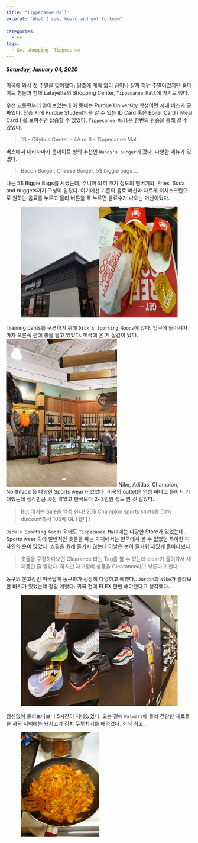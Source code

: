 ```yaml
---
title: "Tippecanoe Mall"
excerpt: "What I saw, heard and got to know"

categories:
  - Go
tags:
  - Go, shopping, Tippecanoe
---
```


##### Saturday, January 04, 2020

미국에 와서 첫 주말을 맞이했다. 당초에 계획 없이 잠이나 잘까 하던 주말이었지만 룸메이트 형들과 함께 Lafayette의 Shopping Center, `Tippecanoe Mall`에 가기로 했다.

우선 교통편부터 알아보았는데 이 동네는 Purdue University 학생이면 시내 버스가 공짜였다. 탑승 시에 Purdue Student임을 알 수 있는 ID Card 혹은 Boiler Card ( Meal Card ) 를 보여주면 탑승할 수 있었다. `Tippecanoe Mall`은 한번의 환승을 통해 갈 수 있었다.

> 1B - Citybus Center - 4A or 3 - Tippecanoe Mall

버스에서 내리자마자 룸메이트 형의 추천인 `Wendy's burger`에 갔다. 다양한 메뉴가 있었다.

> Bacon Burger, Cheese Burger, 5\$ biggie bags ...

나는 5\$ Biggie Bags를 시켰는데, 주니어 와퍼 크기 정도의 햄버거와, Fries, Soda and nuggets까지 구성이 알찼다. 여기에선 기존의 음료 머신과 다르게 터치스크린으로 원하는 음료를 누르고 물리 버튼을 꾹 누르면 음료수가 나오는 머신이었다.

<figure>
<img src="https://raw.githubusercontent.com/beeot/beeot.github.io/master/_docs/diary_go_03_wendy01.jpg" width="50%" height="300"/><img src="https://raw.githubusercontent.com/beeot/beeot.github.io/master/_docs/diary_go_03_wendy02.jpg" width="50%" height="300"/>
</figure>

Training pants를 구경하기 위해 `Dick's Sporting Goods`에 갔다. 입구에 들어서자 마자 오른쪽 편에 총을 팔고 있었다. 미국에 온 게 실감이 났다.
<img src="https://raw.githubusercontent.com/beeot/beeot.github.io/master/_docs/diary_go_03_tippecanoe01.jpg" height="400">
Nike, Adidas, Champion, Northface 등 다양한 Sports wear가 있었다. 미국의 outlet은 엄청 싸다고 들어서 기대했는데 생각만큼 싸진 않았고 한국보다 2~3만원 정도 싼 것 같았다.

> But 여기는 Sale을 엄청 한다! 20$ Champion sports shirts를 50% discount해서 10$에 GET했다 !

`Dick's Sporting Goods` 외에도 `Tippecanoe Mall`에는 다양한 Store가 있었는데, Sports wear 외에 일반적인 옷들을 파는 가게에서는 한국에서 볼 수 없었던 특이한 디자인의 옷이 많았다. 쇼핑을 원래 즐기지 않는데 이날은 눈이 즐거워 재밌게 돌아다녔다.

> 옷들을 구경하다보면 Clearance 라는 Tag를 볼 수 있는데 clear가 들어가서 새 제품인 줄 알았다. 하지만 재고정리 상품을 Clearance라고 부른다고 한다 !

농구의 본고장인 미국답게 농구화가 굉장히 다양하고 예뻤다.. `Jordan`과 `Nike`가 콜라보한 바지가 있었는데 정말 예뻤다. 귀국 전에 FLEX 한번 해야겠다고 생각했다.

<figure>
<img src="https://raw.githubusercontent.com/beeot/beeot.github.io/master/_docs/diary_go_03_tippecanoe02.jpg" width="50%" height="300"/><img src="https://raw.githubusercontent.com/beeot/beeot.github.io/master/_docs/diary_go_03_tippecanoe03.jpg" width="50%" height="300"/>
</figure>

정신없이 둘러보다보니 5시간이 지나있었다. 오는 길에 `Walmart`에 들러 간단한 재료들을 사와 저녁에는 돼지고기 김치 두루치기를 해먹었다. 한식 최고..

<figure>
<img src="https://raw.githubusercontent.com/beeot/beeot.github.io/master/_docs/diary_go_03_dinner01.jpg" width="50%" height="50%"/>
</figure>
